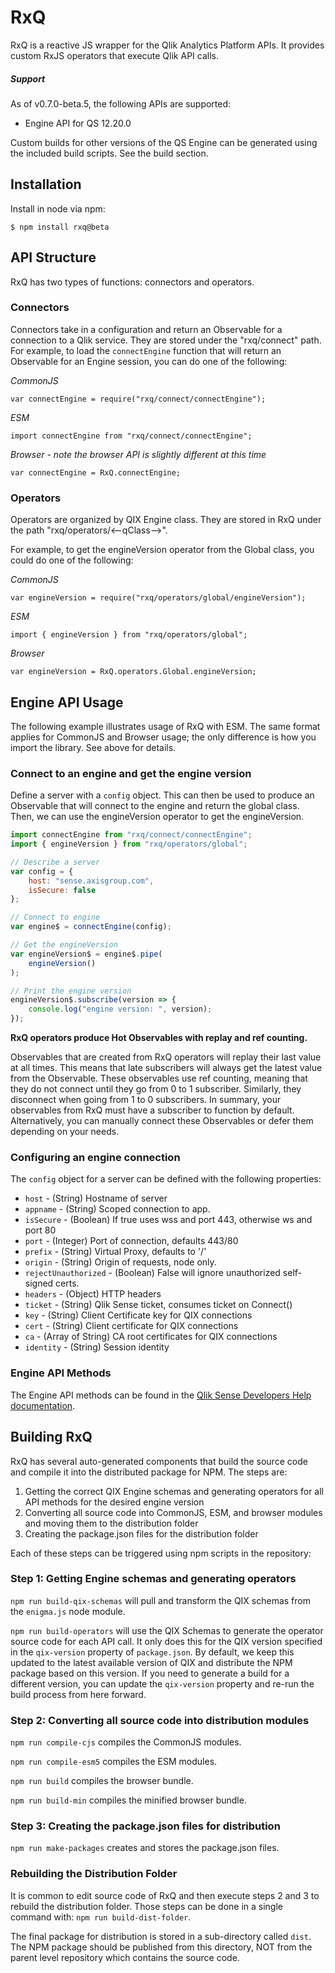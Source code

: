 # RxQ
RxQ is a reactive JS wrapper for the Qlik Analytics Platform APIs. It provides custom RxJS operators that execute Qlik API calls.

##### Support
As of v0.7.0-beta.5, the following APIs are supported:
- Engine API for QS 12.20.0

Custom builds for other versions of the QS Engine can be generated using the included build scripts. See the build section.

## Installation
Install in node via npm:
```
$ npm install rxq@beta
```
## API Structure
RxQ has two types of functions: connectors and operators.


### Connectors
Connectors take in a configuration and return an Observable for a connection to a Qlik service. They are stored under the "rxq/connect" path. For example, to load the `connectEngine` function that will return an Observable for an Engine session, you can do one of the following:

*CommonJS*
```
var connectEngine = require("rxq/connect/connectEngine");
```

*ESM*
```
import connectEngine from "rxq/connect/connectEngine";
```

*Browser - note the browser API is slightly different at this time*
```
var connectEngine = RxQ.connectEngine;
```

### Operators
Operators are organized by QIX Engine class. They are stored in RxQ under the path "rxq/operators/<--qClass-->".

For example, to get the engineVersion operator from the Global class, you could do one of the following:

*CommonJS*
```
var engineVersion = require("rxq/operators/global/engineVersion");
```

*ESM*
```
import { engineVersion } from "rxq/operators/global";
```

*Browser*
```
var engineVersion = RxQ.operators.Global.engineVersion;
```

## Engine API Usage
The following example illustrates usage of RxQ with ESM. The same format applies for CommonJS and Browser usage; the only difference is how you import the library. See above for details.

### Connect to an engine and get the engine version
Define a server with a `config` object. This can then be used to produce an Observable that will connect to the engine and return the global class. Then, we can use the engineVersion operator to get the engineVersion.
```javascript
import connectEngine from "rxq/connect/connectEngine";
import { engineVersion } from "rxq/operators/global";

// Describe a server
var config = {
    host: "sense.axisgroup.com",
    isSecure: false
};

// Connect to engine
var engine$ = connectEngine(config);

// Get the engineVersion
var engineVersion$ = engine$.pipe(
    engineVersion()
);

// Print the engine version
engineVersion$.subscribe(version => {
    console.log("engine version: ", version);
});
```

**RxQ operators produce Hot Observables with replay and ref counting.**

Observables that are created from RxQ operators will replay their last value at all times. This means that late subscribers will always get the latest value from the Observable. These observables use ref counting, meaning that they do not connect until they go from 0 to 1 subscriber. Similarly, they disconnect when going from 1 to 0 subscribers. In summary, your observables from RxQ must have a subscriber to function by default. Alternatively, you can manually connect these Observables or defer them depending on your needs.

### Configuring an engine connection
The `config` object for a server can be defined with the following properties:
* `host` - (String) Hostname of server
* `appname` - (String) Scoped connection to app.
* `isSecure` - (Boolean) If true uses wss and port 443, otherwise ws and port 80
* `port` - (Integer) Port of connection, defaults 443/80
* `prefix` - (String) Virtual Proxy, defaults to '/'
* `origin` - (String) Origin of requests, node only.
* `rejectUnauthorized` - (Boolean) False will ignore unauthorized self-signed certs.
* `headers` - (Object) HTTP headers
* `ticket` - (String) Qlik Sense ticket, consumes ticket on Connect()
* `key` - (String) Client Certificate key for QIX connections
* `cert` - (String) Client certificate for QIX connections
* `ca` - (Array of String) CA root certificates for QIX connections
* `identity` - (String) Session identity  

### Engine API Methods
The Engine API methods can be found in the [Qlik Sense Developers Help documentation](http://help.qlik.com/en-US/sense-developer/3.1/Subsystems/EngineAPI/Content/Classes/classes.htm).

## Building RxQ
RxQ has several auto-generated components that build the source code and compile it into the distributed package for NPM. The steps are:
1) Getting the correct QIX Engine schemas and generating operators for all API methods for the desired engine version
2) Converting all source code into CommonJS, ESM, and browser modules and moving them to the distribution folder
3) Creating the package.json files for the distribution folder

Each of these steps can be triggered using npm scripts in the repository:

### Step 1: Getting Engine schemas and generating operators
`npm run build-qix-schemas` will pull and transform the QIX schemas from the `enigma.js` node module.

`npm run build-operators` will use the QIX Schemas to generate the operator source code for each API call. It only does this for the QIX version specified in the `qix-version` property of `package.json`. By default, we keep this updated to the latest available version of QIX and distribute the NPM package based on this version. If you need to generate a build for a different version, you can update the `qix-version` property and re-run the build process from here forward.

### Step 2: Converting all source code into distribution modules
`npm run compile-cjs` compiles the CommonJS modules.

`npm run compile-esm5` compiles the ESM modules.

`npm run build` compiles the browser bundle.

`npm run build-min` compiles the minified browser bundle.

### Step 3: Creating the package.json files for distribution
`npm run make-packages` creates and stores the package.json files.

### Rebuilding the Distribution Folder
It is common to edit source code of RxQ and then execute steps 2 and 3 to rebuild the distribution folder. Those steps can be done in a single command with:
`npm run build-dist-folder`.

The final package for distribution is stored in a sub-directory called `dist`. The NPM package should be published from this directory, NOT from the parent level repository which contains the source code.